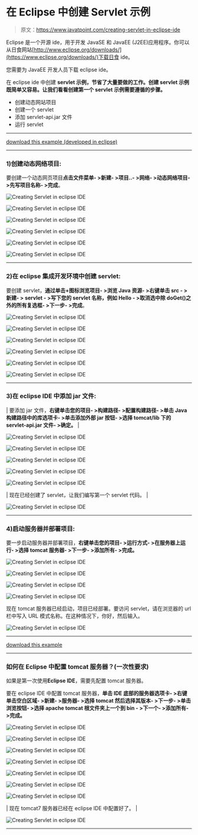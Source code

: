 # 在 Eclipse 中创建 Servlet 示例

> 原文：<https://www.javatpoint.com/creating-servlet-in-eclipse-ide>

Eclipse 是一个开源 ide，用于开发 JavaSE 和 JavaEE (J2EE)应用程序。你可以从日食网站[http://www.eclipse.org/downloads/](https://www.eclipse.org/downloads/)下载日食 ide。

您需要为 JavaEE 开发人员下载 eclipse ide。

在 eclipse ide 中创建 **servlet 示例，节省了大量要做的工作。创建 servlet 示例既简单又容易。让我们看看创建第一个 servlet 示例需要遵循的步骤。**

*   创建动态网站项目
*   创建一个 servlet
*   添加 servlet-api.jar 文件
*   运行 servlet

* * *

[download this example (developed in eclipse)](https://static.javatpoint.com/src/servlet/firstservleteclipse.zip)

* * *

### 1)创建动态网络项目:

要创建一个动态网页项目**点击文件菜单- >新建- >项目..- >网络- >动态网络项目- >先写项目名称- >完成**。

![Creating Servlet in eclipse IDE](../img/c9adfec9f36736ab7d355981b2f5e243.png)

![Creating Servlet in eclipse IDE](../img/30cfa1f6a8f242b18dd72e91a4db6f7b.png)

![Creating Servlet in eclipse IDE](../img/0ebf1acf388c892d9fa8b002e0f4a2de.png)

![Creating Servlet in eclipse IDE](../img/3ea49ccc6751375d55c601f457c2f385.png)

![Creating Servlet in eclipse IDE](../img/e23a8bca8f60e26138da7cf86e1b52d4.png)

![Creating Servlet in eclipse IDE](../img/66f79945911eec305a7777b989cf65d9.png)

* * *

### 2)在 eclipse 集成开发环境中创建 servlet:

要创建 servlet，**通过单击+图标浏览项目- >浏览 Java 资源- >右键单击 src - >新建- > servlet - >写下您的 servlet 名称，例如 Hello - >取消选中除 doGet()之外的所有复选框- >下一步- >完成**。

![Creating Servlet in eclipse IDE](../img/c36bbbb7634b639ea2d0d76338681b3d.png)

![Creating Servlet in eclipse IDE](../img/2d2f6e248cf792663a3aa77fe57504f5.png)

![Creating Servlet in eclipse IDE](../img/932decbf7a18a0ecb1d4d78ba0e78fa4.png)

![Creating Servlet in eclipse IDE](../img/fd33e8c5cfd1140a88f2d611bf3379de.png)

![Creating Servlet in eclipse IDE](../img/e3f21903a598ad2515772ec74998f09c.png)

![Creating Servlet in eclipse IDE](../img/c7f40fca4ba3deddaf17bb40400e8439.png)

* * *

### 3)在 eclipse IDE 中添加 jar 文件:

| 要添加 jar 文件，**右键单击您的项目- >构建路径- >配置构建路径- >单击 Java 构建路径中的库选项卡- >单击添加外部 jar 按钮- >选择 tomcat/lib 下的 servlet-api.jar 文件- >确定。** |

![Creating Servlet in eclipse IDE](../img/c0972d6fd2c63decf9d3537296d370da.png)

![Creating Servlet in eclipse IDE](../img/7919743bbff932563e7301a5c2119c06.png)

![Creating Servlet in eclipse IDE](../img/99635831af8ba2143d09ee5882a37e08.png)

![Creating Servlet in eclipse IDE](../img/b604cacae9d25daf6f1dab0cdf666b67.png)

![Creating Servlet in eclipse IDE](../img/852c71a99d75c943e71f68a4d36b317f.png)

| 现在已经创建了 servlet，让我们编写第一个 servlet 代码。 |

![Creating Servlet in eclipse IDE](../img/023176817195abc947c2ae11571596a8.png)

* * *

### 4)启动服务器并部署项目:

要一步启动服务器并部署项目，**右键单击您的项目- >运行方式- >在服务器上运行- >选择 tomcat 服务器- >下一步- >添加所有- >完成。**

![Creating Servlet in eclipse IDE](../img/2944ed7cb028c79314b66de9664e15a2.png)

![Creating Servlet in eclipse IDE](../img/b7858c3fceec9fb7f907b22b2db72c9e.png)

![Creating Servlet in eclipse IDE](../img/c53a6323a042457a76d59dc0e8565d1f.png)

![Creating Servlet in eclipse IDE](../img/0fde0cdfd3cfcccb883743a2463d733b.png)

现在 tomcat 服务器已经启动，项目已经部署。要访问 servlet，请在浏览器的 url 栏中写入 URL 模式名称。在这种情况下，你好，然后输入。

![Creating Servlet in eclipse IDE](../img/75582b2edd26c1c2280a134e59294dba.png)

* * *

[download this example](https://static.javatpoint.com/src/servlet/firstservleteclipse.zip)

* * *

### 如何在 Eclipse 中配置 tomcat 服务器？(一次性要求)

如果是第一次使用**Eclipse IDE**，需要先配置 tomcat 服务器。

要在 eclipse IDE 中配置 tomcat 服务器，**单击 IDE 底部的服务器选项卡- >右键单击空白区域- >新建- >服务器- >选择 tomcat 然后选择其版本- >下一步- >单击浏览按钮- >选择 apache tomcat 根文件夹上一个到 bin - >下一个- >添加所有- >完成。**

![Creating Servlet in eclipse IDE](../img/ddd88918931a1ead11fa24fa1e189dce.png)

![Creating Servlet in eclipse IDE](../img/cde46e92201bb1efd910ec823eccc858.png)

![Creating Servlet in eclipse IDE](../img/164871bc03dbbe81daa302280d9651f6.png)

![Creating Servlet in eclipse IDE](../img/639e60fc2b70a8af6233d5653d9f14ae.png)

![Creating Servlet in eclipse IDE](../img/4bd613b20ff1ff588c844e89279d6730.png)

![Creating Servlet in eclipse IDE](../img/6f72fcc867b6057884f76b1dbd659872.png)

![Creating Servlet in eclipse IDE](../img/81e9848f38dcfdc7d3a562a6407071b9.png)

| 现在 tomcat7 服务器已经在 eclipse IDE 中配置好了。 |

![Creating Servlet in eclipse IDE](../img/c86b6639b831f15fc0600fcc0c215bb4.png)

* * *